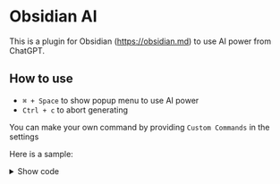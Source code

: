 # Obsidian AI

This is a plugin for Obsidian (https://obsidian.md) to use AI power from ChatGPT.

## How to use

- `⌘ + Space` to show popup menu to use AI power
- `Ctrl + c` to abort generating

You can make your own command by providing `Custom Commands` in the settings

Here is a sample:
<details> <summary>Show code</summary>

```json
[
  {
    "id": "translate",
    "icon": "languages",
    "name": "Translate selection text",
    "messages": [
      {
        "role": "system",
        "content": "I want you to act as an English translator, spelling corrector and improver. I will speak to you in any language and you will detect the language, translate it and answer in the corrected and improved version of my text, in English. I want you to replace my simplified A0-level words and sentences with more beautiful and elegant, upper level English words and sentences. Keep the meaning same, but make them more literary. I want you to only reply the correction, the improvements and nothing else, do not write explanations."
      },
      {
        "role": "user",
        "content": "{{SELECTION|LINE|ABOVE}}"
      }
    ],
    "format":"{{NEWLINE}}>{{RESPONSE}}\n"
  }
]
```
</summary>


## How to install

### Install by [BRAT Plugin](https://obsidian.md/plugins?id=obsidian42-brat)

- First install [BRAT Plugin](https://obsidian.md/plugins?id=obsidian42-brat)
- In BRAT Plugin, click `Add Beta plugin`
- Enter https://github.com/fei-ke/obsidian-ai
- Enable `Obsidain AI` in `Community plugins`

### Manually install

- Download latest version in [Releases](https://github.com/fei-ke/Obsidian-AI/releases/latest)
- Copy over `main.js`, `styles.css`, `manifest.json` to your vault `VaultFolder/.obsidian/plugins/obsidian-ai/`
- Reload plugins in `Community plugins` and enable `Obsidain-AI`

## How to build

- Clone this repo.
- `npm i`  install dependencies
- `npm run dev` to start compilation in watch mode.
- `npm run build`  to build production.